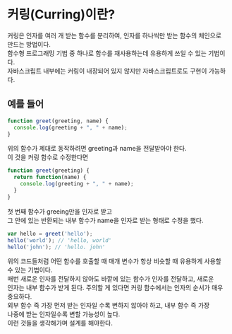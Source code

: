 # 커링(Curring)이란?
커링은 인자를 여러 개 받는 함수를 분리하여, 인자를 하나씩만 받는 함수의 체인으로   
만드는 방법이다.   
함수형 프로그래밍 기법 중 하나로 함수를 재사용하는데 유용하게 쓰일 수 있는 기법이다.  
자바스크립트 내부에는 커링이 내장되어 있지 않지만 자바스크립트로도 구현이 가능하다.   

## 예를 들어
```javascript
function greet(greeting, name) {
  console.log(greeting + ", " + name);
}
```
위의 함수가 제대로 동작하려면 greeting과 name을 전달받아야 한다.  
이 것을 커링 함수로 수정한다면  
```javascript
function greet(greeting) {
  return function(name) {
    console.log(greeting + ", " + name);
  }
}
```
첫 번째 함수가 greeing만을 인자로 받고  
그 안에 있는 반환되는 내부 함수가 name을 인자로 받는 형태로 수정을 했다.  
```javascript
var hello = greet('hello');
hello('world'); // 'hello, world'
hello('john'); // 'hello. john'
```
위의 코드들처럼 어떤 함수를 호출할 때 매개 변수가 항상 비슷할 때 유용하게 사용할  
수 있는 기법이다.  
매번 새로운 인자를 전달하지 않아도 바깥에 있는 함수가 인자를 전달하고, 새로운  
인자는 내부 함수가 받게 된다. 
주의할 게 있다면 커링 함수에서는 인자의 순서가 매우 중요하다.  
외부 함수 즉 가장 먼저 받는 인자일 수록 변하지 않아야 하고, 내부 함수 즉 가장  
나중에 받는 인자일수록 변할 가능성이 높다.  
이런 것들을 생각해가며 설계를 해야한다.  























